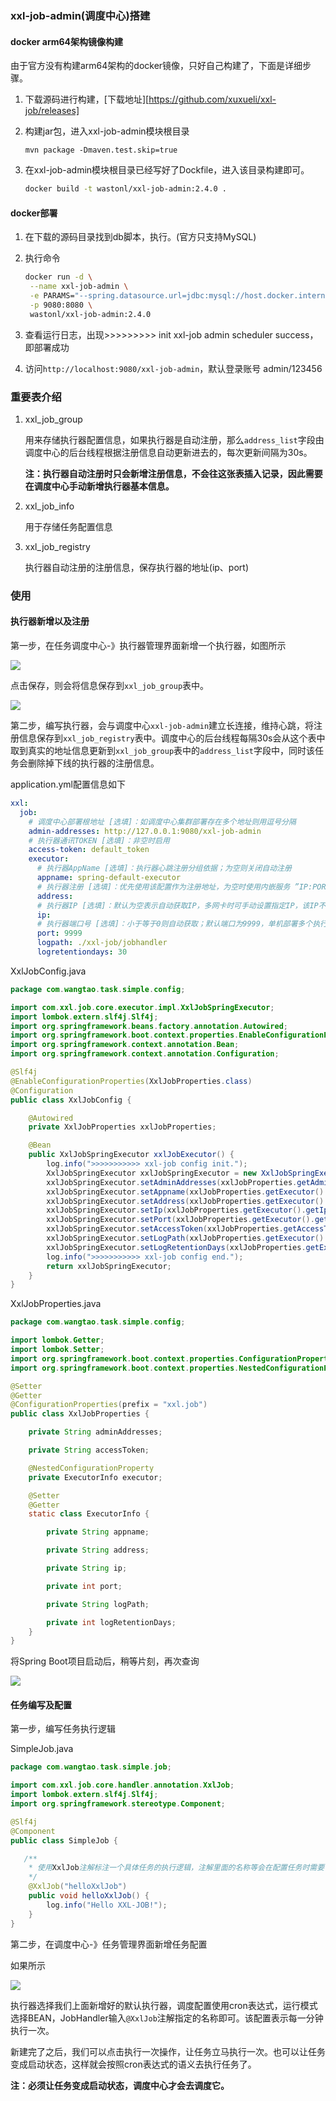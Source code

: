 ### xxl-job-admin(调度中心)搭建

#### docker arm64架构镜像构建

由于官方没有构建arm64架构的docker镜像，只好自己构建了，下面是详细步骤。

1. 下载源码进行构建，[下载地址][https://github.com/xuxueli/xxl-job/releases]

2. 构建jar包，进入xxl-job-admin模块根目录

   ```
   mvn package -Dmaven.test.skip=true
   ```

3. 在xxl-job-admin模块根目录已经写好了Dockfile，进入该目录构建即可。

   ```bash
   docker build -t wastonl/xxl-job-admin:2.4.0 .
   ```

#### docker部署

1. 在下载的源码目录找到db脚本，执行。(官方只支持MySQL)

2. 执行命令

   ```bash
   docker run -d \
   	--name xxl-job-admin \
   	-e PARAMS="--spring.datasource.url=jdbc:mysql://host.docker.internal:3306/xxl_job?useUnicode=true&characterEncoding=UTF-8&autoReconnect=true&serverTimezone=Asia/Shanghai --spring.datasource.username=root --spring.datasource.password=123456" \
   	-p 9080:8080 \
   	wastonl/xxl-job-admin:2.4.0
   ```

3. 查看运行日志，出现>>>>>>>>> init xxl-job admin scheduler success，即部署成功
4. 访问`http://localhost:9080/xxl-job-admin`，默认登录账号 admin/123456

### 重要表介绍

1. xxl_job_group

   用来存储执行器配置信息，如果执行器是自动注册，那么`address_list`字段由调度中心的后台线程根据注册信息自动更新进去的，每次更新间隔为30s。

   **注：执行器自动注册时只会新增注册信息，不会往这张表插入记录，因此需要在调度中心手动新增执行器基本信息。**

2. xxl_job_info

   用于存储任务配置信息

3. xxl_job_registry

   执行器自动注册的注册信息，保存执行器的地址(ip、port)

### 使用

#### 执行器新增以及注册

第一步，在任务调度中心-》执行器管理界面新增一个执行器，如图所示

![](./imgs/executor-add.png)

点击保存，则会将信息保存到`xxl_job_group`表中。

![](./imgs/executor-list1.png)

第二步，编写执行器，会与调度中心`xxl-job-admin`建立长连接，维持心跳，将注册信息保存到`xxl_job_registry`表中。调度中心的后台线程每隔30s会从这个表中取到真实的地址信息更新到`xxl_job_group`表中的`address_list`字段中，同时该任务会删除掉下线的执行器的注册信息。

application.yml配置信息如下

```yaml
xxl:
  job:
    # 调度中心部署根地址 [选填]：如调度中心集群部署存在多个地址则用逗号分隔
    admin-addresses: http://127.0.0.1:9080/xxl-job-admin
    # 执行器通讯TOKEN [选填]：非空时启用
    access-token: default_token
    executor:
      # 执行器AppName [选填]：执行器心跳注册分组依据；为空则关闭自动注册
      appname: spring-default-executor
      # 执行器注册 [选填]：优先使用该配置作为注册地址，为空时使用内嵌服务 ”IP:PORT“ 作为注册地址
      address:
      # 执行器IP [选填]：默认为空表示自动获取IP，多网卡时可手动设置指定IP，该IP不会绑定Host仅作为通讯实用
      ip:
      # 执行器端口号 [选填]：小于等于0则自动获取；默认端口为9999，单机部署多个执行器时，注意要配置不同执行器端口
      port: 9999
      logpath: ./xxl-job/jobhandler
      logretentiondays: 30
```

XxlJobConfig.java

```java
package com.wangtao.task.simple.config;

import com.xxl.job.core.executor.impl.XxlJobSpringExecutor;
import lombok.extern.slf4j.Slf4j;
import org.springframework.beans.factory.annotation.Autowired;
import org.springframework.boot.context.properties.EnableConfigurationProperties;
import org.springframework.context.annotation.Bean;
import org.springframework.context.annotation.Configuration;

@Slf4j
@EnableConfigurationProperties(XxlJobProperties.class)
@Configuration
public class XxlJobConfig {

    @Autowired
    private XxlJobProperties xxlJobProperties;

    @Bean
    public XxlJobSpringExecutor xxlJobExecutor() {
        log.info(">>>>>>>>>>> xxl-job config init.");
        XxlJobSpringExecutor xxlJobSpringExecutor = new XxlJobSpringExecutor();
        xxlJobSpringExecutor.setAdminAddresses(xxlJobProperties.getAdminAddresses());
        xxlJobSpringExecutor.setAppname(xxlJobProperties.getExecutor().getAppname());
        xxlJobSpringExecutor.setAddress(xxlJobProperties.getExecutor().getAddress());
        xxlJobSpringExecutor.setIp(xxlJobProperties.getExecutor().getIp());
        xxlJobSpringExecutor.setPort(xxlJobProperties.getExecutor().getPort());
        xxlJobSpringExecutor.setAccessToken(xxlJobProperties.getAccessToken());
        xxlJobSpringExecutor.setLogPath(xxlJobProperties.getExecutor().getLogPath());
        xxlJobSpringExecutor.setLogRetentionDays(xxlJobProperties.getExecutor().getLogRetentionDays());
        log.info(">>>>>>>>>>> xxl-job config end.");
        return xxlJobSpringExecutor;
    }
}
```

XxlJobProperties.java

```java
package com.wangtao.task.simple.config;

import lombok.Getter;
import lombok.Setter;
import org.springframework.boot.context.properties.ConfigurationProperties;
import org.springframework.boot.context.properties.NestedConfigurationProperty;

@Setter
@Getter
@ConfigurationProperties(prefix = "xxl.job")
public class XxlJobProperties {

    private String adminAddresses;

    private String accessToken;

    @NestedConfigurationProperty
    private ExecutorInfo executor;

    @Setter
    @Getter
    static class ExecutorInfo {

        private String appname;

        private String address;

        private String ip;

        private int port;

        private String logPath;

        private int logRetentionDays;
    }
}

```

将Spring Boot项目启动后，稍等片刻，再次查询

![](./imgs/executor-list2.png)

#### 任务编写及配置

第一步，编写任务执行逻辑

SimpleJob.java

```java
package com.wangtao.task.simple.job;

import com.xxl.job.core.handler.annotation.XxlJob;
import lombok.extern.slf4j.Slf4j;
import org.springframework.stereotype.Component;

@Slf4j
@Component
public class SimpleJob {

   /**
    * 使用XxlJob注解标注一个具体任务的执行逻辑，注解里面的名称等会在配置任务时需要使用到
    */
    @XxlJob("helloXxlJob")
    public void helloXxlJob() {
        log.info("Hello XXL-JOB!");
    }
}

```

第二步，在调度中心-》任务管理界面新增任务配置

如果所示

![](./imgs/job-add.png)

执行器选择我们上面新增好的默认执行器，调度配置使用cron表达式，运行模式选择BEAN，JobHandler输入`@XxlJob`注解指定的名称即可。该配置表示每一分钟执行一次。

新建完了之后，我们可以点击执行一次操作，让任务立马执行一次。也可以让任务变成启动状态，这样就会按照cron表达式的语义去执行任务了。

**注：必须让任务变成启动状态，调度中心才会去调度它。**

